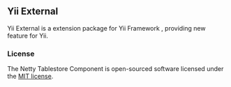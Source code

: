 ## Yii External 

Yii External is a extension package for Yii Framework , providing new feature for Yii.


### License

The Netty Tablestore Component is open-sourced software licensed under the [MIT license](http://opensource.org/licenses/MIT).

